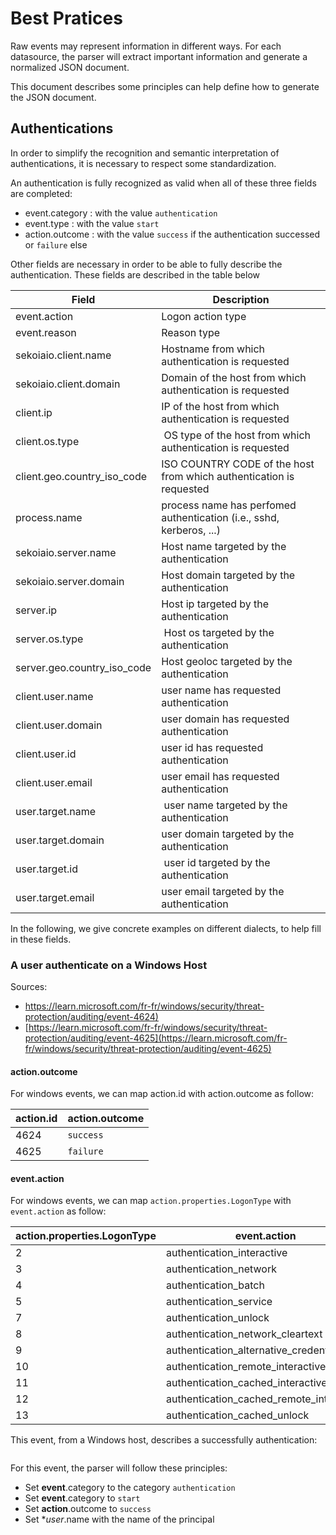 # Best Pratices

Raw events may represent information in different ways. For each datasource, the parser will extract important information and generate a normalized JSON document.

This document describes some principles can help define how to generate the JSON document.


## Authentications

In order to simplify the recognition and semantic interpretation of authentications, it is necessary to respect some standardization.

An authentication is fully recognized as valid when all of these three fields are completed:
- event.category : with the value `authentication`
- event.type : with the value `start`
- action.outcome : with the value `success` if the authentication successed or `failure` else

Other fields are necessary in order to be able to fully describe the authentication. These fields are described in the table below

| Field                       | Description                                                          |
| --------------------------- | -------------------------------------------------------------------- |
| event.action                | Logon action type                                                    |
| event.reason                | Reason type                                                          |
| sekoiaio.client.name        | Hostname from which authentication is requested                      |
| sekoiaio.client.domain      | Domain of the host from which authentication is requested            |
| client.ip                   | IP of the host from which authentication is requested                |
| client.os.type              | OS type of the host from which authentication is requested           |
| client.geo.country_iso_code | ISO COUNTRY CODE of the host from which authentication is requested  |
| process.name                | process name has perfomed authentication (i.e., sshd, kerberos, ...) |
| sekoiaio.server.name        | Host name  targeted by the authentication                            |
| sekoiaio.server.domain      | Host domain targeted by the authentication                           |
| server.ip                   | Host ip targeted by the authentication                               |
| server.os.type              | Host os targeted by the authentication                               |
| server.geo.country_iso_code | Host geoloc targeted by the authentication                           |
| client.user.name            | user name has requested authentication                               |
| client.user.domain          | user domain has requested authentication                             |
| client.user.id              | user id has requested authentication                                 |
| client.user.email           | user email has requested authentication                              |
| user.target.name            | user name targeted by the authentication                             |
| user.target.domain          | user domain targeted by the authentication                           |
| user.target.id              | user id targeted by the authentication                               |
| user.target.email           | user email targeted by the authentication                            |

In the following, we give concrete examples on different dialects, to help fill in these fields.


### A user authenticate on a Windows Host
Sources:
- [https://learn.microsoft.com/fr-fr/windows/security/threat-protection/auditing/event-4624)](https://learn.microsoft.com/fr-fr/windows/security/threat-protection/auditing/event-4624)
- [https://learn.microsoft.com/fr-fr/windows/security/threat-protection/auditing/event-4625](https://learn.microsoft.com/fr-fr/windows/security/threat-protection/auditing/event-4625)

#### action.outcome
For windows events, we can map action.id with action.outcome as follow:

| action.id | action.outcome |
| --------- | -------------- |
| 4624      | `success`      |
| 4625      | `failure`      |

#### event.action
For windows events, we can map `action.properties.LogonType` with `event.action` as follow:

| action.properties.LogonType | event.action                             |
| --------------------------- | ---------------------------------------- |
| 2	                          | authentication_interactive               |
| 3	                          | authentication_network                   |
| 4	                          | authentication_batch                     |
| 5	                          | authentication_service                   |
| 7	                          | authentication_unlock                    |
| 8	                          | authentication_network_cleartext         |
| 9	                          | authentication_alternative_credentials   |
| 10                          | authentication_remote_interactive        |
| 11                          | authentication_cached_interactive        |
| 12                          | authentication_cached_remote_interactive |
| 13                          | authentication_cached_unlock             |



This event, from a Windows host, describes a successfully authentication:

```

```

For this event, the parser will follow these principles:

- Set **event**.category to the category `authentication`
- Set **event**.category to `start`
- Set **action**.outcome to `success`
- Set **user*.name with the name of the principal
